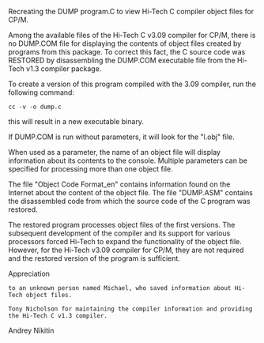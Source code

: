 Recreating the DUMP program.C to view Hi-Tech C compiler object files for CP/M.

Among the available files of the Hi-Tech C v3.09 compiler for CP/M, there is no DUMP.COM file for displaying the contents of object files created by programs from this package.
To correct this fact, the C source code was RESTORED by disassembling the DUMP.COM executable file from the Hi-Tech v1.3 compiler package.

To create a version of this program compiled with the 3.09 compiler, run the following command:

    cc -v -o dump.c

this will result in a new executable binary.

If DUMP.COM is run without parameters, it will look for the "l.obj" file.

When used as a parameter, the name of an object file will display information about its contents to the console. Multiple parameters can be specified for processing more than one object file.

The file "Object Code Format_en" contains information found on the Internet about the content of the object file. The file "DUMP.ASM" contains the disassembled code from which the source code of the C program was restored.

The restored program processes object files of the first versions. The subsequent development of the compiler and its support for various processors forced Hi-Tech to expand the functionality of the object file. However, for the Hi-Tech v3.09 compiler for CP/M, they are not required and the restored version of the program is sufficient.

Appreciation

    to an unknown person named Michael, who saved information about Hi-Tech object files.
    
    Tony Nicholson for maintaining the compiler information and providing the Hi-Tech C v1.3 compiler. 
    
Andrey Nikitin
    
